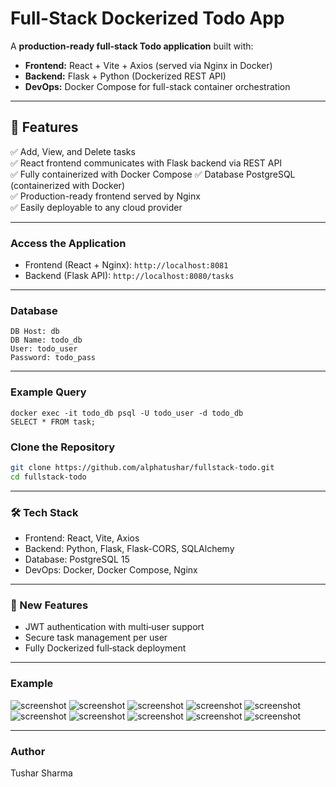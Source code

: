 # **Full-Stack Dockerized Todo App**  

A **production-ready full-stack Todo application** built with:  
- **Frontend:** React + Vite + Axios (served via Nginx in Docker)  
- **Backend:** Flask + Python (Dockerized REST API)  
- **DevOps:** Docker Compose for full-stack container orchestration  

---

## **📌 Features**

✅ Add, View, and Delete tasks  
✅ React frontend communicates with Flask backend via REST API  
✅ Fully containerized with Docker Compose
✅ Database PostgreSQL (containerized with Docker)  
✅ Production-ready frontend served by Nginx  
✅ Easily deployable to any cloud provider  

---

### Access the Application

- Frontend (React + Nginx): ```http://localhost:8081```
- Backend (Flask API): ```http://localhost:8080/tasks```

---

### Database

```
DB Host: db 
DB Name: todo_db
User: todo_user
Password: todo_pass
```

---

### Example Query

```
docker exec -it todo_db psql -U todo_user -d todo_db
SELECT * FROM task;
```

### Clone the Repository

```bash
git clone https://github.com/alphatushar/fullstack-todo.git
cd fullstack-todo
```

---

### 🛠️ Tech Stack

- Frontend: React, Vite, Axios
- Backend: Python, Flask, Flask-CORS, SQLAlchemy
- Database: PostgreSQL 15
- DevOps: Docker, Docker Compose, Nginx

---

### 🔐 New Features
- JWT authentication with multi‑user support
- Secure task management per user
- Fully Dockerized full‑stack deployment

---

### Example

![screenshot](example/screenshot%201.png)
![screenshot](example/screenshot%202.png)
![screenshot](example/screenshot%203.png)
![screenshot](example/screenshot%204.png)
![screenshot](example/screenshot%205.png)
![screenshot](example/screenshot%206.png)
![screenshot](example/screenshot%207.png)
![screenshot](example/screenshot%208.png)
![screenshot](example/screenshot%209.png)
![screenshot](example/screenshot%2010.png)

---

### Author
Tushar Sharma
